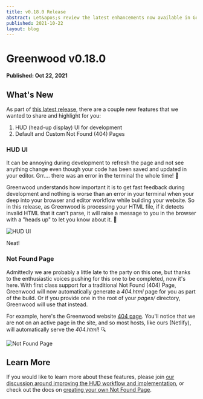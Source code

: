 ```yaml
---
title: v0.18.0 Release
abstract: Let&apos;s review the latest enhancements now available in Greenwood.
published: 2021-10-22
layout: blog
---
```


# Greenwood v0.18.0

**Published: Oct 22, 2021**

## What's New

As part of [this latest release](https://github.com/ProjectEvergreen/greenwood/releases/tag/v0.18.0), there are a couple new features that we wanted to share and highlight for you:

1. HUD (head-up display) UI for development
1. Default and Custom Not Found (404) Pages

### HUD UI

It can be annoying during development to refresh the page and not see anything change even though your code has been saved and updated in your editor. Grr.... there was an error in the terminal the whole time! 😤

Greenwood understands how important it is to get fast feedback during development and nothing is worse than an error in your terminal when your deep into your browser and editor workflow while building your website. So in this release, as Greenwood is processing your HTML file, if it detects invalid HTML that it can't parse, it will raise a message to you in the browser with a "heads up" to let you know about it. 📣

![HUD UI](/assets/blog-images/hud.png)

Neat!

### Not Found Page

Admittedly we are probably a little late to the party on this one, but thanks to the enthusiastic voices pushing for this one to be completed, now it's here. With first class support for a traditional Not Found (404) Page, Greenwood will now automatically generate a _404.html_ page for you as part of the build. Or if you provide one in the root of your _pages/_ directory, Greenwood will use that instead.

For example, here's the Greenwood website [404 page](https://www.greenwoodjs.io/404.html). You'll notice that we are not on an active page in the site, and so most hosts, like ours (Netlify), will automatically serve the _404.html_! 🔍

![Not Found Page](/assets/blog-images/not-found.png)

## Learn More

If you would like to learn more about these features, please join [our discussion around improving the HUD workflow and implementation](https://github.com/ProjectEvergreen/greenwood/discussions/631), or check out the docs on [creating your own Not Found Page](https://www.greenwoodjs.io/docs/layouts/#not-found-page).
